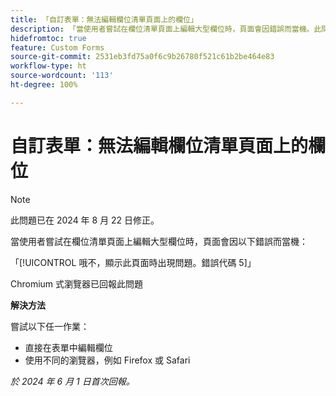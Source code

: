 ```yaml
---
title: 「自訂表單：無法編輯欄位清單頁面上的欄位」
description: 「當使用者嘗試在欄位清單頁面上編輯大型欄位時，頁面會因錯誤而當機。此問題有解決方法。」
hidefromtoc: true
feature: Custom Forms
source-git-commit: 2531eb3fd75a0f6c9b26780f521c61b2be464e83
workflow-type: ht
source-wordcount: '113'
ht-degree: 100%

---
```



# 自訂表單：無法編輯欄位清單頁面上的欄位

>[!NOTE]
>
>此問題已在 2024 年 8 月 22 日修正。

當使用者嘗試在欄位清單頁面上編輯大型欄位時，頁面會因以下錯誤而當機：

「[!UICONTROL 哦不，顯示此頁面時出現問題。錯誤代碼 5]」

Chromium 式瀏覽器已回報此問題

**解決方法**

嘗試以下任一作業：

* 直接在表單中編輯欄位
* 使用不同的瀏覽器，例如 Firefox 或 Safari

_於 2024 年 6 月 1 日首次回報。_
